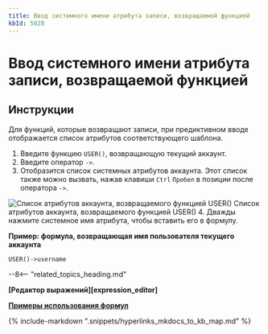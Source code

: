 ```yaml
---
title: Ввод системного имени атрибута записи, возвращаемой функцией
kbId: 5028
---
```


# Ввод системного имени атрибута записи, возвращаемой функцией

## Инструкции

Для функций, которые возвращают записи, при предиктивном вводе отображается список атрибутов соответствующего шаблона.

1. Введите функцию `USER()`, возвращающую текущий аккаунт.
2. Введите оператор `->`.
3. Отобразится список системных атрибутов аккаунта. Этот список также можно вызвать, нажав клавиши `Ctrl` `Пробел` в позиции после оператора `->`.
![Список атрибутов аккаунта, возвращаемого функцией USER()](https://kb.comindware.ru/assets/formula_editor_function_returned_attribute_autocomplete.png)
Список атрибутов аккаунта, возвращаемого функцией USER()
4. Дважды нажмите системное имя атрибута, чтобы вставить его в формулу.

**Пример: формула, возвращающая имя пользователя текущего аккаунта**

```
USER()->username
```

--8<-- "related_topics_heading.md"

**[Редактор выражений][expression_editor]**

**[Примеры использования формул](https://kb.comindware.ru/category.php?id=880)**

{% include-markdown ".snippets/hyperlinks_mkdocs_to_kb_map.md" %}
